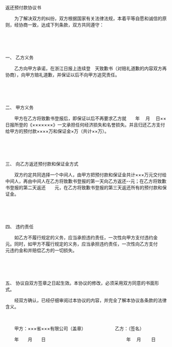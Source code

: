 



返还预付款协议书



 

　　为了解决双方的纠纷，双方根据国家有关法律法规，本着平等自愿和诚信的原则，经协商一致，达成下列条款，双方共同遵守：

　　

　　

一、
 乙方义务

　　乙方向甲方承诺，在浙江日报上连续登　天致歉书（对赔礼道歉的内容双方再协商），向甲方赔礼道歉，并保证以后不向甲方追究责任。

　　

　　

二、
甲方义务

　　甲方在乙方将致歉书登报后，即保证以后不再要求乙方就　　年　 月　 日××日报所登的《×××××××》一文承担任何经济损失和名誉损失。并且归还乙方支付给甲方的预付款××××万和保证金×万（共计××万）。

　　

　　

三、
 向乙方返还预付款和保证金方式

　　双方约定共同选择一个中间人，由甲方把预付款和保证金共计×××万元交付给中间人，再由中间人在乙方将致歉书登报的第一天向乙方返还--元；在乙方将致歉书登报的第二天返还　　元，在乙方将致歉书登报的第三天返还所有的预付款和保证金。

　　

　　

四、
 违约责任

　　如乙方不履行规定的义务，应当承担违约责任，一次性向甲方支付违约金 元。同时，如甲方不履行规定的义务，应当承担违约责任，一次性向乙方支付　　元违约金和并赔偿乙方的一切损失。

　　

　　

五、
 协议自双方签章之日起生效。本协议的修改，必须采用双方同意的书面形式。

　　经双方确认，已经仔细审阅过本协议的内容，并完全了解本协议各条款的法律含义。　　

　　

　　甲方：×××省×××有限公司（盖章）　　　　　　　乙方：（签名）

　　年　　月　　日　　　　　　　　　　　　　　　　　　年　 月　　 日

　　